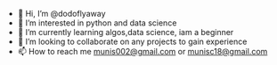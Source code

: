 - 👋 Hi, I’m @dodoflyaway
- 👀 I’m interested in python and data science 
- 🌱 I’m currently learning algos,data science, iam a beginner
- 💞️ I’m looking to collaborate on any projects to gain experience
- 📫 How to reach me munis002@gmail.com or  munisc18@gmail.com

<!---
dodoflyaway/dodoflyaway is a ✨ special ✨ repository because its `README.md` (this file) appears on your GitHub profile.
You can click the Preview link to take a look at your changes.
--->
